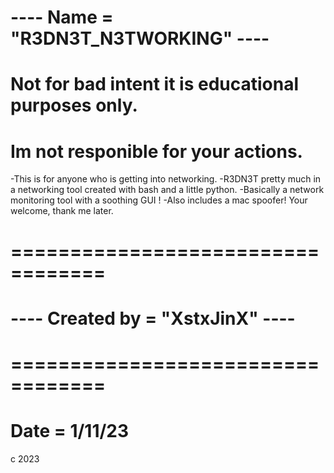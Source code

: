# ---- Name = "R3DN3T_N3TWORKING" ----
# Not for bad intent it is educational purposes only.
# Im not responible for your actions.
-This is for anyone who is getting into networking. 
-R3DN3T pretty much in a networking tool created with bash and a little python.
-Basically a network monitoring tool with a soothing GUI !
-Also includes a mac spoofer! Your welcome, thank me later.

# ==================================
# ----  Created by = "XstxJinX"  ----
# ==================================
# Date =  1/11/23
c 2023
